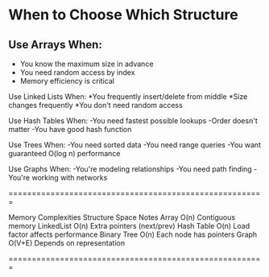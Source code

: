 # When to Choose Which Structure

## Use Arrays When:
- You know the maximum size in advance
- You need random access by index
- Memory efficiency is critical

Use Linked Lists When:
*You frequently insert/delete from middle
*Size changes frequently
*You don't need random access

Use Hash Tables When:
-You need fastest possible lookups
-Order doesn't matter
-You have good hash function

Use Trees When:
-You need sorted data
-You need range queries
-You want guaranteed O(log n) performance

Use Graphs When:
-You're modeling relationships
-You need path finding
-You're working with networks

=======================================================

Memory Complexities
Structure	Space	Notes
Array	O(n)	Contiguous memory
LinkedList	O(n)	Extra pointers (next/prev)
Hash Table	O(n)	Load factor affects performance
Binary Tree	O(n)	Each node has pointers
Graph	O(V+E)	Depends on representation

=======================================================

